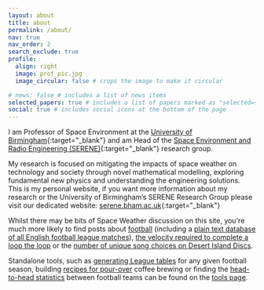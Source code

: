 ```yaml
---
layout: about
title: about
permalink: /about/
nav: true
nav_order: 2
search_exclude: true
profile:
  align: right
  image: prof_pic.jpg
  image_circular: false # crops the image to make it circular

# news: false # includes a list of news items
selected_papers: true # includes a list of papers marked as "selected={true}"
social: true # includes social icons at the bottom of the page
---
```


I am Professor of Space Environment at the [University of Birmingham](https://birmingham.ac.uk){:target="\_blank"} and am Head of the [Space Environment and Radio Engineering (SERENE)](https://serene.bham.ac.uk){:target="\_blank"} research group.

My research is focused on mitigating the impacts of space weather on technology and society through novel mathematical modelling, exploring fundamental new physics and understanding the engineering solutions. This is my personal website, if you want more information about my research or the University of Birmingham’s SERENE Research Group please visit our dedicated website: [serene.bham.ac.uk](https://serene.bham.ac.uk){:target="\_blank"}

Whilst there may be bits of Space Weather discussion on this site, you're much more likely to find posts about [football](https://seanelvidge.com/articles/tag/football/) (including a [plain text database of all English football league matches](https://seanelvidge.com/articles/2024/All_England_football_league_results/)), [the velocity required to complete a loop the loop](https://seanelvidge.github.io/articles/2013/loop-the-loop/) or the [number of unique song choices on Desert Island Discs](https://seanelvidge.github.io/articles/2017/Unique_DID/).

Standalone tools, such as [generating League tables](https://seanelvidge.com/leaguetable) for any given football season, building [recipes for pour-over](https://seanelvidge.com/brewcoffee) coffee brewing or finding the [head-to-head statistics](https://seanelvidge.com/h2h) between football teams can be found on the [tools page](https://seanelvidge.com/tools/). 

